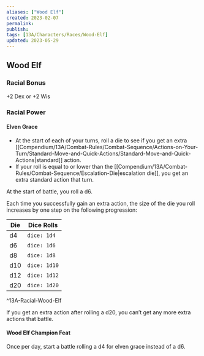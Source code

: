 ```yaml
---
aliases: ["Wood Elf"]
created: 2023-02-07
permalink: 
publish: 
tags: [13A/Characters/Races/Wood-Elf]
updated: 2023-05-29
---
```


## Wood Elf

### Racial Bonus

+2 Dex or +2 Wis

### Racial Power

#### Elven Grace

- At the start of each of your turns, roll a die to see if you get an extra [[Compendium/13A/Combat-Rules/Combat-Sequence/Actions-on-Your-Turn/Standard-Move-and-Quick-Actions/Standard-Move-and-Quick-Actions|standard]] action.
- If your roll is equal to or lower than the [[Compendium/13A/Combat-Rules/Combat-Sequence/Escalation-Die|escalation die]], you get an extra standard action that turn.

At the start of battle, you roll a d6.

Each time you successfully gain an extra action, the size of the die you roll increases by one step on the following progression:

| Die  | Dice Rolls |
| ---- | ------------- |
| d4 | `dice: 1d4`   |
| d6   | `dice: 1d6`   |
| d8   | `dice: 1d8`   |
| d10  | `dice: 1d10`  |
| d12  | `dice: 1d12`  |
| d20  | `dice: 1d20`              |
^13A-Racial-Wood-Elf

If you get an extra action after rolling a d20, you can’t get any more extra actions that battle.

#### Wood Elf Champion Feat

Once per day, start a battle rolling a d4 for elven grace instead of a d6.
